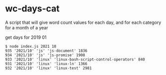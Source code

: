 # wc-days-cat

A script that will give word count values for each day, and for each category for a month of a year

get days for 2019 01
```
$ node index.js 2021 10 
935 '2021/10' 'js' 'js-document' 1836 
934 '2021/10' 'js' 'js-promise' 1908 
933 '2021/10' 'linux' 'linux-bash-script-control-operators' 840 
931 '2021/10' 'linux' 'linux-ln' 1366 
932 '2021/10' 'linux' 'linux-test' 2981
```